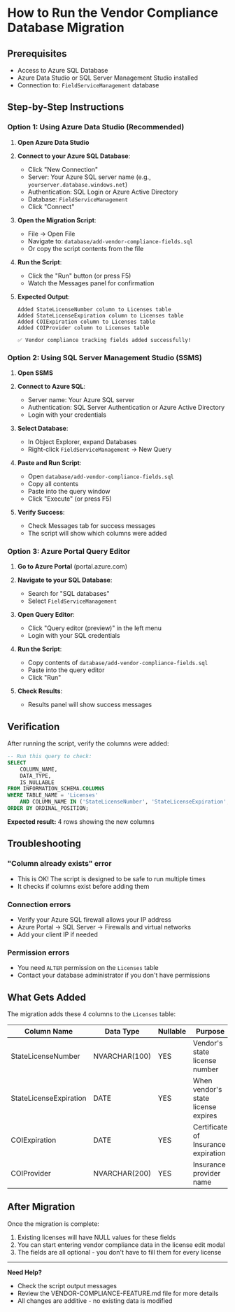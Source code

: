 # How to Run the Vendor Compliance Database Migration

## Prerequisites
- Access to Azure SQL Database
- Azure Data Studio or SQL Server Management Studio installed
- Connection to: `FieldServiceManagement` database

## Step-by-Step Instructions

### Option 1: Using Azure Data Studio (Recommended)

1. **Open Azure Data Studio**

2. **Connect to your Azure SQL Database**:
   - Click "New Connection"
   - Server: Your Azure SQL server name (e.g., `yourserver.database.windows.net`)
   - Authentication: SQL Login or Azure Active Directory
   - Database: `FieldServiceManagement`
   - Click "Connect"

3. **Open the Migration Script**:
   - File → Open File
   - Navigate to: `database/add-vendor-compliance-fields.sql`
   - Or copy the script contents from the file

4. **Run the Script**:
   - Click the "Run" button (or press F5)
   - Watch the Messages panel for confirmation

5. **Expected Output**:
   ```
   Added StateLicenseNumber column to Licenses table
   Added StateLicenseExpiration column to Licenses table
   Added COIExpiration column to Licenses table
   Added COIProvider column to Licenses table
   
   ✅ Vendor compliance tracking fields added successfully!
   ```

### Option 2: Using SQL Server Management Studio (SSMS)

1. **Open SSMS**

2. **Connect to Azure SQL**:
   - Server name: Your Azure SQL server
   - Authentication: SQL Server Authentication or Azure Active Directory
   - Login with your credentials

3. **Select Database**:
   - In Object Explorer, expand Databases
   - Right-click `FieldServiceManagement` → New Query

4. **Paste and Run Script**:
   - Open `database/add-vendor-compliance-fields.sql`
   - Copy all contents
   - Paste into the query window
   - Click "Execute" (or press F5)

5. **Verify Success**:
   - Check Messages tab for success messages
   - The script will show which columns were added

### Option 3: Azure Portal Query Editor

1. **Go to Azure Portal** (portal.azure.com)

2. **Navigate to your SQL Database**:
   - Search for "SQL databases"
   - Select `FieldServiceManagement`

3. **Open Query Editor**:
   - Click "Query editor (preview)" in the left menu
   - Login with your SQL credentials

4. **Run the Script**:
   - Copy contents of `database/add-vendor-compliance-fields.sql`
   - Paste into the query editor
   - Click "Run"

5. **Check Results**:
   - Results panel will show success messages

## Verification

After running the script, verify the columns were added:

```sql
-- Run this query to check:
SELECT 
    COLUMN_NAME,
    DATA_TYPE,
    IS_NULLABLE
FROM INFORMATION_SCHEMA.COLUMNS
WHERE TABLE_NAME = 'Licenses'
    AND COLUMN_NAME IN ('StateLicenseNumber', 'StateLicenseExpiration', 'COIExpiration', 'COIProvider')
ORDER BY ORDINAL_POSITION;
```

**Expected result:** 4 rows showing the new columns

## Troubleshooting

### "Column already exists" error
- This is OK! The script is designed to be safe to run multiple times
- It checks if columns exist before adding them

### Connection errors
- Verify your Azure SQL firewall allows your IP address
- Azure Portal → SQL Server → Firewalls and virtual networks
- Add your client IP if needed

### Permission errors
- You need `ALTER` permission on the `Licenses` table
- Contact your database administrator if you don't have permissions

## What Gets Added

The migration adds these 4 columns to the `Licenses` table:

| Column Name | Data Type | Nullable | Purpose |
|-------------|-----------|----------|---------|
| StateLicenseNumber | NVARCHAR(100) | YES | Vendor's state license number |
| StateLicenseExpiration | DATE | YES | When vendor's state license expires |
| COIExpiration | DATE | YES | Certificate of Insurance expiration |
| COIProvider | NVARCHAR(200) | YES | Insurance provider name |

## After Migration

Once the migration is complete:
1. Existing licenses will have NULL values for these fields
2. You can start entering vendor compliance data in the license edit modal
3. The fields are all optional - you don't have to fill them for every license

---

**Need Help?**
- Check the script output messages
- Review the VENDOR-COMPLIANCE-FEATURE.md file for more details
- All changes are additive - no existing data is modified

